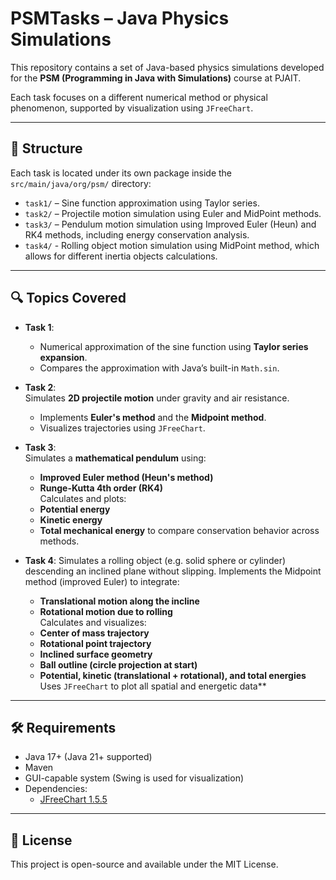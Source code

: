 # PSMTasks – Java Physics Simulations

This repository contains a set of Java-based physics simulations developed for the **PSM (Programming in Java with Simulations)** course at PJAIT.

Each task focuses on a different numerical method or physical phenomenon, supported by visualization using `JFreeChart`.

---

## 📁 Structure

Each task is located under its own package inside the `src/main/java/org/psm/` directory:

- `task1/` – Sine function approximation using Taylor series.
- `task2/` – Projectile motion simulation using Euler and MidPoint methods.
- `task3/` – Pendulum motion simulation using Improved Euler (Heun) and RK4 methods, including energy conservation analysis.
- `task4/` - Rolling object motion simulation using MidPoint method, which allows for different inertia objects calculations. 

---

## 🔍 Topics Covered

- **Task 1**:  
  - Numerical approximation of the sine function using **Taylor series expansion**.  
  - Compares the approximation with Java’s built-in `Math.sin`.

- **Task 2**:  
  Simulates **2D projectile motion** under gravity and air resistance.
    - Implements **Euler's method** and the **Midpoint method**.
    - Visualizes trajectories using `JFreeChart`.

- **Task 3**:  
  Simulates a **mathematical pendulum** using:
    - **Improved Euler method (Heun's method)**
    - **Runge-Kutta 4th order (RK4)**  
      Calculates and plots:
    - **Potential energy**
    - **Kinetic energy**
    - **Total mechanical energy**
      to compare conservation behavior across methods.

- **Task 4**:
  Simulates a rolling object (e.g. solid sphere or cylinder) descending an inclined plane without slipping.
  Implements the Midpoint method (improved Euler) to integrate:
  - **Translational motion along the incline**
  - **Rotational motion due to rolling**  
  Calculates and visualizes:
  - **Center of mass trajectory**
  - **Rotational point trajectory**
  - **Inclined surface geometry**
  - **Ball outline (circle projection at start)**
  - **Potential, kinetic (translational + rotational), and total energies**  
  Uses `JFreeChart` to plot all spatial and energetic data**

---

## 🛠️ Requirements

- Java 17+ (Java 21+ supported)
- Maven
- GUI-capable system (Swing is used for visualization)
- Dependencies:
    - [JFreeChart 1.5.5](https://github.com/jfree/jfreechart)

---

## 📄 License

This project is open-source and available under the MIT License.